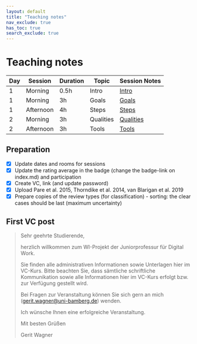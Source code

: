 ```yaml
---
layout: default
title: "Teaching notes"
nav_exclude: true
has_toc: true
search_exclude: true
---
```


# Teaching notes

| **Day** | **Session** | **Duration** | **Topic**      |  **Session Notes**                               |
|---------|-------------|--------------|----------------|--------------------------------------------------|
| 1       | Morning     | 0.5h         | Intro          | [Intro](day_1_teaching_notes_intro.html)         |
| 1       | Morning     | 3h           | Goals          | [Goals](day_1_teaching_notes_goals.html)         |
| 1       | Afternoon   | 4h           | Steps          | [Steps](day_1_teaching_notes_steps.html)         |
| 2       | Morning     | 3h           | Qualities      | [Qualities](day_2_teaching_notes_qualities.html) |
| 2       | Afternoon   | 3h           | Tools          | [Tools](day_2_teaching_notes_tools.html)         |

## Preparation

- [x] Update dates and rooms for sessions
- [x] Update the rating average in the badge (change the badge-link on index.md) and participation
- [x] Create VC, link (and update password)
- [x] Upload Pare et al. 2015, Thorndike et al. 2014, van Blarigan et al. 2019
- [x] Prepare copies of the review types (for classification) - sorting: the clear cases should be last (maximum uncertainty)

## First VC post

> Sehr geehrte Studierende,
> 
> herzlich willkommen zum WI-Projekt der Juniorprofessur für Digital Work.
> 
> Sie finden alle administrativen Informationen sowie Unterlagen hier im VC-Kurs. Bitte beachten Sie, dass sämtliche schriftliche Kommunikation sowie alle Informationen hier im VC-Kurs erfolgt bzw. zur Verfügung gestellt wird.
> 
> Bei Fragen zur Veranstaltung können Sie sich gern an mich (gerit.wagner@uni-bamberg.de) wenden.
> 
> Ich wünsche Ihnen eine erfolgreiche Veranstaltung.
> 
> Mit besten Grüßen
> 
> Gerit Wagner
